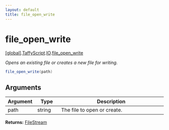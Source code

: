 ```yaml
---
layout: default
title: file_open_write
---
```


# file_open_write

[\[global\]]({{site.baseurl}}/docs/).[TaffyScript]({{site.baseurl}}/docs/TaffyScript/).[IO]({{site.baseurl}}/docs/TaffyScript/IO/).[file_open_write]({{site.baseurl}}/docs/TaffyScript/IO/file_open_write/)

_Opens an existing file or creates a new file for writing._

```cs
file_open_write(path)
```

## Arguments

<table>
  <col width="15%">
  <col width="15%">
  <thead>
    <tr>
      <th>Argument</th>
      <th>Type</th>
      <th>Description</th>
    </tr>
  </thead>
  <tbody>
    <tr>
      <td>path</td>
      <td>string</td>
      <td>The file to open or create.</td>
    </tr>
  </tbody>
</table>

**Returns:** [FileStream]({{site.baseurl}}/docs/TaffyScript/IO/FileStream)

